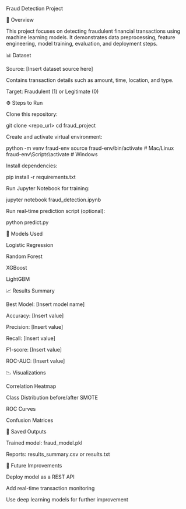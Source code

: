 Fraud Detection Project

📌 Overview

This project focuses on detecting fraudulent financial transactions using machine learning models. It demonstrates data preprocessing, feature engineering, model training, evaluation, and deployment steps.

📊 Dataset

Source: [Insert dataset source here]

Contains transaction details such as amount, time, location, and type.

Target: Fraudulent (1) or Legitimate (0)

⚙️ Steps to Run

Clone this repository:

git clone <repo_url>
cd fraud_project

Create and activate virtual environment:

python -m venv fraud-env
source fraud-env/bin/activate   # Mac/Linux
fraud-env\Scripts\activate      # Windows

Install dependencies:

pip install -r requirements.txt

Run Jupyter Notebook for training:

jupyter notebook fraud_detection.ipynb

Run real-time prediction script (optional):

python predict.py

🤖 Models Used

Logistic Regression

Random Forest

XGBoost

LightGBM

📈 Results Summary

Best Model: [Insert model name]

Accuracy: [Insert value]

Precision: [Insert value]

Recall: [Insert value]

F1-score: [Insert value]

ROC-AUC: [Insert value]

📉 Visualizations

Correlation Heatmap

Class Distribution before/after SMOTE

ROC Curves

Confusion Matrices

💾 Saved Outputs

Trained model: fraud_model.pkl

Reports: results_summary.csv or results.txt

🚀 Future Improvements

Deploy model as a REST API

Add real-time transaction monitoring

Use deep learning models for further improvement

